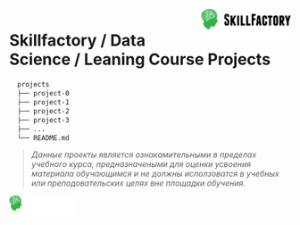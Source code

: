 
<a href="https://skillfactory.ru/">
    <img src="https://raw.githubusercontent.com/dhegl/sf_ds/64c052f95af5d042844ed56f765c2cbb566d1680/main/static/medium.svg" alt="Онлайн-школа SkillFactory" width="160px" align="right" />
</a>

# Skillfactory / Data Science / Leaning Course Projects

~~~
  projects
  ├── project-0
  ├── project-1
  ├── project-2
  ├── project-3
  ├── ...
  └── README.md
~~~

> *Данные проекты является ознакамительными в пределах учебного курса, предназначеными для оценки усвоения материала обучающимся и не должны исползоватся в учебных или преподовательских целях вне площадки обучения.*


<a href="https://skillfactory.ru/courses/data-science">
    <img src="https://raw.githubusercontent.com/dhegl/sf_ds/64c052f95af5d042844ed56f765c2cbb566d1680/main/static/small.svg" alt="Онлайн-школа SkillFactory Курсы по Data Science" width="120px" align="left" >
</a>
